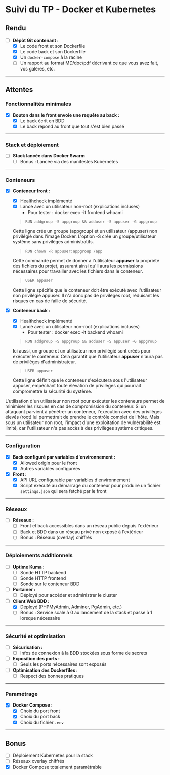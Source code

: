 # Suivi du TP - Docker et Kubernetes

## Rendu
- [ ] **Dépôt Git contenant :**
  - [x] Le code front et son Dockerfile
  - [x] Le code back et son Dockerfile
  - [x] Un `docker-compose` à la racine
  - [ ] Un rapport au format MD/doc/pdf décrivant ce que vous avez fait, vos galères, etc.

---

## Attentes

### Fonctionnalités minimales
- [x] **Bouton dans le front envoie une requête au back :**
  - [x] Le back écrit en BDD
  - [x] Le back répond au front que tout s'est bien passé

---

### Stack et déploiement
- [ ] **Stack lancée dans Docker Swarm**
  - [ ] Bonus : Lancée via des manifestes Kubernetes

---

### Conteneurs
- [x] **Conteneur front :**
  - [x] Healthcheck implémenté
  - [x] Lancé avec un utilisateur non-root (explications incluses)
    - Pour tester : docker exec -it frontend whoami 
  > `RUN addgroup -S appgroup && adduser -S appuser -G appgroup`

  Cette ligne crée un groupe (appgroup) et un utilisateur (appuser) non privilégié dans l'image Docker. L'option -S crée un groupe/utilisateur système sans privilèges administratifs.

  >`RUN chown -R appuser:appgroup /app`

  Cette commande permet de donner à l'utilisateur **appuser** la propriété des fichiers du projet, assurant ainsi qu'il aura les permissions nécessaires pour travailler avec les fichiers dans le conteneur.

  >`USER appuser`

  Cette ligne spécifie que le conteneur doit être exécuté avec l'utilisateur non privilégié appuser. Il n'a donc pas de privilèges root, réduisant les risques en cas de faille de sécurité.


- [x] **Conteneur back :**
  - [x] Healthcheck implémenté
  - [x] Lancé avec un utilisateur non-root (explications incluses)
    - Pour tester : docker exec -it backend whoami
  >`RUN addgroup -S appgroup && adduser -S appuser -G appgroup`

  Ici aussi, un groupe et un utilisateur non privilégié sont créés pour exécuter le conteneur. Cela garantit que l'utilisateur **appuser** n'aura pas de privilèges d'administrateur.

  >`USER appuser`

  Cette ligne définit que le conteneur s'exécutera sous l'utilisateur appuser, empêchant toute élévation de privilèges qui pourrait compromettre la sécurité du système.

L'utilisation d'un utilisateur non root pour exécuter les conteneurs permet de minimiser les risques en cas de compromission du conteneur. Si un attaquant parvient à pénétrer un conteneur, l'exécution avec des privilèges élevés (root) lui permettrait de prendre le contrôle complet de l'hôte. Mais sous un utilisateur non root, l'impact d'une exploitation de vulnérabilité est limité, car l'utilisateur n'a pas accès à des privilèges système critiques.

---

### Configuration
- [x] **Back configuré par variables d'environnement :**
  - [x] Allowed origin pour le front
  - [x] Autres variables configurées

- [x] **Front :**
  - [x] API URL configurable par variables d'environnement
  - [x] Script exécuté au démarrage du conteneur pour produire un fichier `settings.json` qui sera fetché par le front

---

### Réseaux
- [ ] **Réseaux :**
  - [ ] Front et back accessibles dans un réseau public depuis l'extérieur
  - [ ] Back et BDD dans un réseau privé non exposé à l'extérieur
  - [ ] Bonus : Réseaux (overlay) chiffrés

---

### Déploiements additionnels
- [ ] **Uptime Kuma :**
  - [ ] Sonde HTTP backend
  - [ ] Sonde HTTP frontend
  - [ ] Sonde sur le conteneur BDD

- [ ] **Portainer :**
  - [ ] Déployé pour accéder et administrer le cluster

- [ ] **Client Web BDD :**
  - [x] Déployé (PHPMyAdmin, Adminer, PgAdmin, etc.)
  - [ ] Bonus : Service scale à 0 au lancement de la stack et passe à 1 lorsque nécessaire

---

### Sécurité et optimisation
- [ ] **Sécurisation :**
  - [ ] Infos de connexion à la BDD stockées sous forme de secrets

- [ ] **Exposition des ports :**
  - [ ] Seuls les ports nécessaires sont exposés

- [ ] **Optimisation des Dockerfiles :**
  - [ ] Respect des bonnes pratiques

---

### Paramétrage
- [x] **Docker Compose :**
  - [x] Choix du port front
  - [x] Choix du port back
  - [x] Choix du fichier `.env`

---

## Bonus
- [ ] Déploiement Kubernetes pour la stack
- [ ] Réseaux overlay chiffrés
- [x] Docker Compose totalement paramétrable

